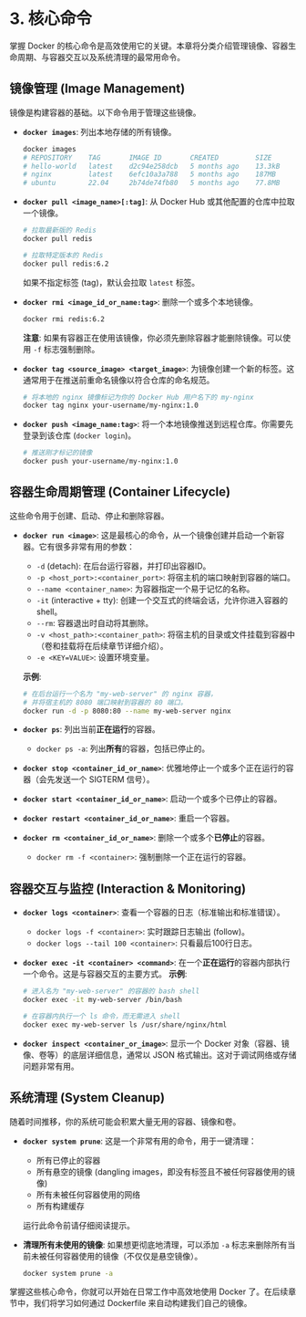 # 3. 核心命令

掌握 Docker 的核心命令是高效使用它的关键。本章将分类介绍管理镜像、容器生命周期、与容器交互以及系统清理的最常用命令。

## 镜像管理 (Image Management)

镜像是构建容器的基础。以下命令用于管理这些镜像。

-   **`docker images`**: 列出本地存储的所有镜像。
    ```bash
    docker images
    # REPOSITORY    TAG       IMAGE ID       CREATED         SIZE
    # hello-world   latest    d2c94e258dcb   5 months ago    13.3kB
    # nginx         latest    6efc10a3a788   5 months ago    187MB
    # ubuntu        22.04     2b74de74fb80   5 months ago    77.8MB
    ```

-   **`docker pull <image_name>[:tag]`**: 从 Docker Hub 或其他配置的仓库中拉取一个镜像。
    ```bash
    # 拉取最新版的 Redis
    docker pull redis

    # 拉取特定版本的 Redis
    docker pull redis:6.2
    ```
    如果不指定标签 (tag)，默认会拉取 `latest` 标签。

-   **`docker rmi <image_id_or_name:tag>`**: 删除一个或多个本地镜像。
    ```bash
    docker rmi redis:6.2
    ```
    **注意**: 如果有容器正在使用该镜像，你必须先删除容器才能删除镜像。可以使用 `-f` 标志强制删除。

-   **`docker tag <source_image> <target_image>`**: 为镜像创建一个新的标签。这通常用于在推送前重命名镜像以符合仓库的命名规范。
    ```bash
    # 将本地的 nginx 镜像标记为你的 Docker Hub 用户名下的 my-nginx
    docker tag nginx your-username/my-nginx:1.0
    ```

-   **`docker push <image_name:tag>`**: 将一个本地镜像推送到远程仓库。你需要先登录到该仓库 (`docker login`)。
    ```bash
    # 推送刚才标记的镜像
    docker push your-username/my-nginx:1.0
    ```

## 容器生命周期管理 (Container Lifecycle)

这些命令用于创建、启动、停止和删除容器。

-   **`docker run <image>`**: 这是最核心的命令，从一个镜像创建并启动一个新容器。它有很多非常有用的参数：
    -   `-d` (detach): 在后台运行容器，并打印出容器ID。
    -   `-p <host_port>:<container_port>`: 将宿主机的端口映射到容器的端口。
    -   `--name <container_name>`: 为容器指定一个易于记忆的名称。
    -   `-it` (interactive + tty): 创建一个交互式的终端会话，允许你进入容器的 shell。
    -   `--rm`: 容器退出时自动将其删除。
    -   `-v <host_path>:<container_path>`: 将宿主机的目录或文件挂载到容器中（卷和挂载将在后续章节详细介绍）。
    -   `-e <KEY=VALUE>`: 设置环境变量。

    **示例**:
    ```bash
    # 在后台运行一个名为 "my-web-server" 的 nginx 容器，
    # 并将宿主机的 8080 端口映射到容器的 80 端口。
    docker run -d -p 8080:80 --name my-web-server nginx
    ```

-   **`docker ps`**: 列出当前**正在运行**的容器。
    -   `docker ps -a`: 列出**所有**的容器，包括已停止的。

-   **`docker stop <container_id_or_name>`**: 优雅地停止一个或多个正在运行的容器（会先发送一个 SIGTERM 信号）。

-   **`docker start <container_id_or_name>`**: 启动一个或多个已停止的容器。

-   **`docker restart <container_id_or_name>`**: 重启一个容器。

-   **`docker rm <container_id_or_name>`**: 删除一个或多个**已停止**的容器。
    -   `docker rm -f <container>`: 强制删除一个正在运行的容器。

## 容器交互与监控 (Interaction & Monitoring)

-   **`docker logs <container>`**: 查看一个容器的日志（标准输出和标准错误）。
    -   `docker logs -f <container>`: 实时跟踪日志输出 (follow)。
    -   `docker logs --tail 100 <container>`: 只看最后100行日志。

-   **`docker exec -it <container> <command>`**: 在一个**正在运行**的容器内部执行一个命令。这是与容器交互的主要方式。
    **示例**:
    ```bash
    # 进入名为 "my-web-server" 的容器的 bash shell
    docker exec -it my-web-server /bin/bash

    # 在容器内执行一个 ls 命令，而无需进入 shell
    docker exec my-web-server ls /usr/share/nginx/html
    ```

-   **`docker inspect <container_or_image>`**: 显示一个 Docker 对象（容器、镜像、卷等）的底层详细信息，通常以 JSON 格式输出。这对于调试网络或存储问题非常有用。

## 系统清理 (System Cleanup)

随着时间推移，你的系统可能会积累大量无用的容器、镜像和卷。

-   **`docker system prune`**: 这是一个非常有用的命令，用于一键清理：
    -   所有已停止的容器
    -   所有悬空的镜像 (dangling images，即没有标签且不被任何容器使用的镜像)
    -   所有未被任何容器使用的网络
    -   所有构建缓存

    运行此命令前请仔细阅读提示。

-   **清理所有未使用的镜像**:
    如果想更彻底地清理，可以添加 `-a` 标志来删除所有当前未被任何容器使用的镜像（不仅仅是悬空镜像）。
    ```bash
    docker system prune -a
    ```

掌握这些核心命令，你就可以开始在日常工作中高效地使用 Docker 了。在后续章节中，我们将学习如何通过 Dockerfile 来自动构建我们自己的镜像。 